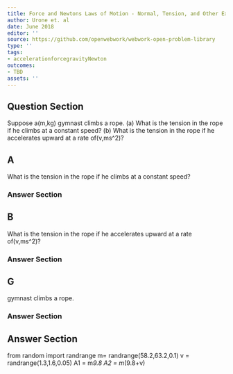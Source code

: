 ```yaml
---
title: Force and Newtons Laws of Motion - Normal, Tension, and Other Examples of Forces
author: Urone et. al
date: June 2018
editor: ''
source: https://github.com/openwebwork/webwork-open-problem-library
type: ''
tags:
- accelerationforcegravityNewton
outcomes:
- TBD
assets: ''
---
```


## Question Section 

Suppose a(m,kg) gymnast climbs a rope. 
(a) What is the tension in the rope if he climbs at a constant speed? 
(b) What is the tension in the rope if he accelerates upward at a rate of(v,ms^2)?

## A
What is the tension in the rope if he climbs at a constant speed? 
### Answer Section
## B
What is the tension in the rope if he accelerates upward at a rate of(v,ms^2)?
### Answer Section
## G
gymnast climbs a rope. 
### Answer Section


## Answer Section

from random import randrange
m= randrange(58.2,63.2,0.1)
v = randrange(1.3,1.6,0.05)
A1 = m*9.8
A2 = m*(9.8+v)